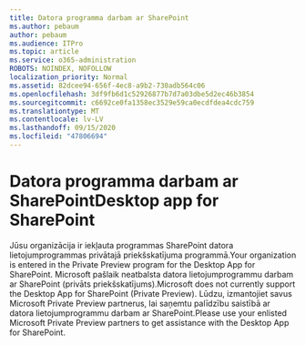 ```yaml
---
title: Datora programma darbam ar SharePoint
ms.author: pebaum
author: pebaum
ms.audience: ITPro
ms.topic: article
ms.service: o365-administration
ROBOTS: NOINDEX, NOFOLLOW
localization_priority: Normal
ms.assetid: 82dcee94-656f-4ec8-a9b2-730adb564c06
ms.openlocfilehash: 3df9fb6d1c52926877b7d7a03dbe5d2ec46b3854
ms.sourcegitcommit: c6692ce0fa1358ec3529e59ca0ecdfdea4cdc759
ms.translationtype: MT
ms.contentlocale: lv-LV
ms.lasthandoff: 09/15/2020
ms.locfileid: "47806694"
---
```

# <a name="desktop-app-for-sharepoint"></a><span data-ttu-id="ea207-102">Datora programma darbam ar SharePoint</span><span class="sxs-lookup"><span data-stu-id="ea207-102">Desktop app for SharePoint</span></span>

<span data-ttu-id="ea207-103">Jūsu organizācija ir iekļauta programmas SharePoint datora lietojumprogrammas privātajā priekšskatījuma programmā.</span><span class="sxs-lookup"><span data-stu-id="ea207-103">Your organization is entered in the Private Preview program for the Desktop App for SharePoint.</span></span> <span data-ttu-id="ea207-104">Microsoft pašlaik neatbalsta datora lietojumprogrammu darbam ar SharePoint (privāts priekšskatījums).</span><span class="sxs-lookup"><span data-stu-id="ea207-104">Microsoft does not currently support the Desktop App for SharePoint (Private Preview).</span></span> <span data-ttu-id="ea207-105">Lūdzu, izmantojiet savus Microsoft Private Preview partnerus, lai saņemtu palīdzību saistībā ar datora lietojumprogrammu darbam ar SharePoint.</span><span class="sxs-lookup"><span data-stu-id="ea207-105">Please use your enlisted Microsoft Private Preview partners to get assistance with the Desktop App for SharePoint.</span></span>
